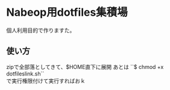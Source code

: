 Nabeop用dotfiles集積場
=======================
個人利用目的で作りますた。  

使い方
------
zipで全部落としてきて、$HOME直下に展開  
あとは  
``$ chmod +x dotfileslink.sh``  
で実行権限付けて実行すればおｋ
